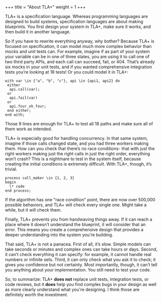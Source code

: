 +++
title = "About TLA+"
weight = 1
+++

TLA+ is a specification language. Whereas programming languages are designed to build systems, specification languages are about making blueprints. You first design your system in TLA+, make sure it works, and then build it in another language.

So if you have to rewrite everything anyway, why bother? Because TLA+ is focused on specification, it can model much more complex behavior than mocks and unit tests can. For example, imagine if as part of your system your variable can be in one of three states, you are using it to call one of two third party APIs, and each call can succeed, fail, or 404. That’s already six mocks in your unit tests, and if you wanted comprehensive integration tests you’re looking at 18 tests! Or you could model it in TLA+:

```
with var \in {"a", "b", "c"}, api \in {api1, api2} do
 either 
  api.call(var); 
 or 
  api.fail(var)
 or 
  api.four_oh_four;
 end either;
end with;
```

Those 9 lines are enough for TLA+ to test all 18 paths and make sure all of them work as intended.

TLA+ is especially good for handling concurrency. In that same system, imagine if those calls changed state, and you had three workers making them. How can you check that there’s no race conditions- that with just the right workers making just the right calls in just the right order, everything won’t crash? This is a nightmare to test in the system itself, because creating the initial conditions is extremely difficult. With TLA+, though, it’s trivial.

```
process call_maker \in {1, 2, 3}
begin
  \* code
end process;
```

If the algorithm has one "race condition" point, there are now over 500,000 possible behaviors, and TLA+ will check every single one. Might take a while, but it will check them.

Finally, TLA+ prevents you from handwaving things away. If it can reach a place where it doesn’t understand the blueprint, it will consider that an error. This means you create a comprehensive design that provides a deeper understanding into the system you're building.

That said, TLA+ is not a panacea. First of all, it’s slow. Simple models can take seconds or minutes and complex ones can take hours or days. Second, it can’t check everything it can specify: for example, it cannot handle real numbers or infinite sets. Third, it can only check what you ask it to check; it gives you confidence but not certainty. Most importantly, though, it can’t tell you anything about your implementation. You still need to test your code.

So, to summarize: TLA+ __does not__ replace unit tests, integration tests, or code reviews, but it __does__ help you find complex bugs in your design as well as more clearly understand what you're designing. I think those are definitely worth the investment.
